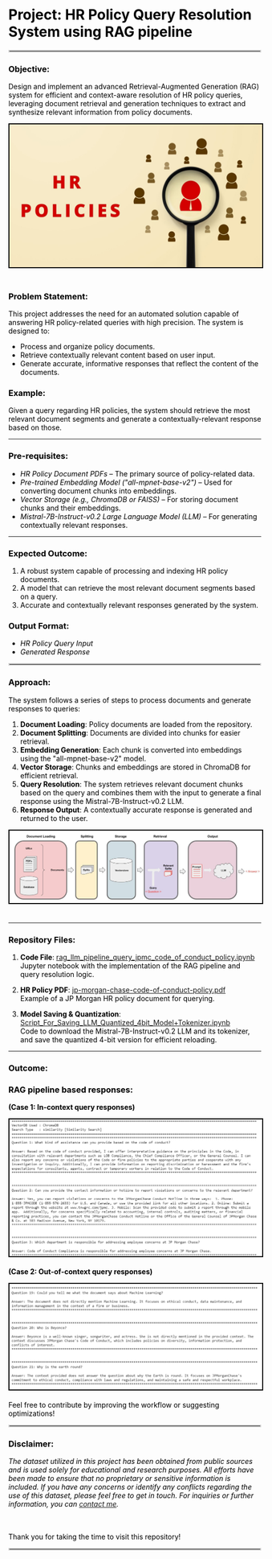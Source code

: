 # <font color='black'>Project: HR Policy Query Resolution System using RAG pipeline
<hr style="border: 2px solid lightgray;">

### Objective:
Design and implement an advanced Retrieval-Augmented Generation (RAG) system for efficient and context-aware resolution of HR policy queries, leveraging document retrieval and generation techniques to extract and synthesize relevant information from policy documents.

<img src="./Temp_Images/HR_policies.jpg" alt="HR Policies" width="700" style="float: center; margin-bottom: 20px; border: 2px solid black;">
<br>

### Problem Statement:
This project addresses the need for an automated solution capable of answering HR policy-related queries with high precision. The system is designed to:
- Process and organize policy documents.
- Retrieve contextually relevant content based on user input.
- Generate accurate, informative responses that reflect the content of the documents.

### Example:
Given a query regarding HR policies, the system should retrieve the most relevant document segments and generate a contextually-relevant response based on those.

---

### Pre-requisites:
- *HR Policy Document PDFs* – The primary source of policy-related data.
- *Pre-trained Embedding Model ("all-mpnet-base-v2")* – Used for converting document chunks into embeddings.
- *Vector Storage (e.g., ChromaDB or FAISS)* – For storing document chunks and their embeddings.
- *Mistral-7B-Instruct-v0.2 Large Language Model (LLM)* – For generating contextually relevant responses.

---

### Expected Outcome:
1. A robust system capable of processing and indexing HR policy documents.
2. A model that can retrieve the most relevant document segments based on a query.
3. Accurate and contextually relevant responses generated by the system.

### Output Format:
- *HR Policy Query Input*
- *Generated Response*

<hr style="border: 2px solid lightgray;">

### Approach:
The system follows a series of steps to process documents and generate responses to queries:
1. **Document Loading**: Policy documents are loaded from the repository.
2. **Document Splitting**: Documents are divided into chunks for easier retrieval.
3. **Embedding Generation**: Each chunk is converted into embeddings using the "all-mpnet-base-v2" model.
4. **Vector Storage**: Chunks and embeddings are stored in ChromaDB for efficient retrieval.
5. **Query Resolution**: The system retrieves relevant document chunks based on the query and combines them with the input to generate a final response using the Mistral-7B-Instruct-v0.2 LLM.
6. **Response Output**: A contextually accurate response is generated and returned to the user.<br>

<img src="./Temp_Images/rag_llm_pipeline_overview.PNG" alt="rag_llm_pipeline_overview" width="900" style="float: center; margin-bottom: 20px; border: 2px solid black;">

---

### Repository Files:
1. **Code File**: [rag_llm_pipeline_query_jpmc_code_of_conduct_policy.ipynb](./rag_llm_pipeline_query_jpmc_code_of_conduct_policy.ipynb)  
   Jupyter notebook with the implementation of the RAG pipeline and query resolution logic.
   
2. **HR Policy PDF**: [jp-morgan-chase-code-of-conduct-policy.pdf](./data_files/jp-morgan-chase-code-of-conduct-policy.pdf)  
   Example of a JP Morgan HR policy document for querying.

3. **Model Saving & Quantization**: [Script_For_Saving_LLM_Quantized_4bit_Model+Tokenizer.ipynb](./Script_For_Saving_LLM_Quantized_4bit_Model+Tokenizer.ipynb)  
   Code to download the Mistral-7B-Instruct-v0.2 LLM and its tokenizer, and save the quantized 4-bit version for efficient reloading.
   
---

### Outcome:
### RAG pipeline based responses:  

**(Case 1: In-context query responses)**

<img src="./Temp_Images/in_context_responses.png" alt="In-context query responses" style="float: left; margin-right: 10px; margin-bottom: 20px; border: 2px solid black;">

**(Case 2: Out-of-context query responses)**

<img src="./Temp_Images/out_of_context_responses.png" alt="Out-of-context query responses" style="float: left; margin-right: 10px; margin-bottom: 20px; border: 2px solid black;">

---

Feel free to contribute by improving the workflow or suggesting optimizations!

<hr style="border: 2px solid lightgray;">


### Disclaimer:
*The dataset utilized in this project has been obtained from public sources and is used solely for educational and research purposes. All efforts have been made to ensure that no proprietary or sensitive information is included. If you have any concerns or identify any conflicts regarding the use of this dataset, please feel free to get in touch. For inquiries or further information, you can <a href="mailto:cchaudha@usc.edu">contact me</a>.*

<br><br>
Thank you for taking the time to visit this repository!
<hr style="border: 2px solid lightgray;">
